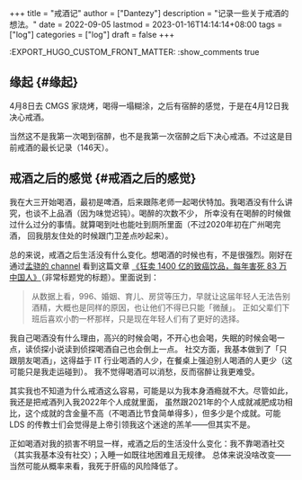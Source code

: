 +++
title = "戒酒记"
author = ["Dantezy"]
description = "记录一些关于戒酒的想法。"
date = 2022-09-05
lastmod = 2023-01-16T14:14:14+08:00
tags = ["log"]
categories = ["log"]
draft = false
+++

:EXPORT_HUGO_CUSTOM_FRONT_MATTER: :show_comments true


## 缘起 {#缘起}

4月8日去 CMGS 家烧烤，喝得一塌糊涂，之后有宿醉的感觉，于是在4月12日我决心戒酒。

当然这不是我第一次喝到宿醉，也不是我第一次宿醉之后下决心戒酒。不过这是目前戒酒的最长记录（146天）。


## 戒酒之后的感觉 {#戒酒之后的感觉}

我在大三开始喝酒，最初是啤酒，后来跟陈老师一起喝伏特加。我喝酒没有什么讲究，也谈不上品酒（因为味觉迟钝）。喝醉的次数不少，
所幸没有在喝醉的时候做过什么过分的事情。就算喝到吐也能吐到厕所里面（不过2020年初在广州喝完酒，
回我朋友住处的时候跟门卫差点吵起来）。

总的来说，戒酒之后生活没有什么变化。想喝酒的时候也有，不是很强烈。刚好在通过[孟骁的 channel](https://t.me/reorx_share) 看到这篇文章
[《狂卖 1400 亿的致癌饮品，每年害死 83 万中国人》](https://p0werdown.com/posts/drink-alcohol)（非常标题党的标题）。里面说到：

> 从数据上看，996、婚姻、育儿、房贷等压力，早就让这届年轻人无法告别酒精，大概也是同样的原因，也让他们不得已只能「微醺」。
> 正如父辈们下班后喜欢小酌一杯那样，只是现在年轻人们有了更好的选择。

我自己喝酒没有什么理由，高兴的时候会喝，不开心也会喝，失眠的时候会喝一点，读侦探小说读到侦探喝酒自己也会倒上一点。
社交方面，我基本做到了「只跟朋友喝酒」，这得益于 IT 行业喝酒的人少，在餐桌上强迫别人喝酒的人更少（这可能只是我走运碰到）。
我不觉得喝酒可以消愁，反而宿醉让我更难受。

其实我也不知道为什么戒酒这么容易，可能是以为我本身酒瘾就不大。尽管如此，我还是把戒酒列入我2022年个人成就里面，
虽然跟2021年的个人成就减肥成功相比，这个成就的含金量不高（不喝酒比节食简单得多），但多少是个成就。可能 LDS
的传教士们会觉得是上帝引领我这个迷途的羔羊——但其实不是。

正如喝酒对我的损害不明显一样，戒酒之后的生活没什么变化：我不靠喝酒社交（其实我基本没有社交）；入睡一如既往地困难且无规律。
总体来说没啥改变——当然可能从概率来看，我死于肝癌的风险降低了。